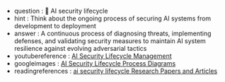 - question : 🔄 AI security lifecycle
- hint : Think about the ongoing process of securing AI systems from development to deployment
- answer : A continuous process of diagnosing threats, implementing defenses, and validating security measures to maintain AI system resilience against evolving adversarial tactics
- youtubereference : <a href="https://www.youtube.com/watch?v=XfuoKTQgOFY" target="_blank">AI Security Lifecycle Management</a>
- googleimages : <a href="https://www.google.com/search?q=AI+security+lifecycle+development+deployment&tbm=isch" target="_blank">AI Security Lifecycle Process Diagrams</a>
- readingreferences : <a href="https://www.google.com/search?q=ai security lifecycle+AI+security+research+papers" target="_blank">ai security lifecycle Research Papers and Articles</a>

